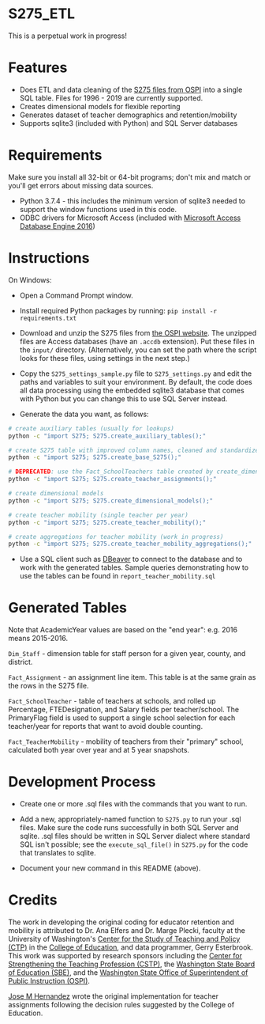 
S275_ETL
========

This is a perpetual work in progress!

# Features

- Does ETL and data cleaning of the [S275 files from OSPI](https://www.k12.wa.us/safs-database-files) into a single SQL table.
  Files for 1996 - 2019 are currently supported.
- Creates dimensional models for flexible reporting
- Generates dataset of teacher demographics and retention/mobility
- Supports sqlite3 (included with Python) and SQL Server databases

# Requirements

Make sure you install all 32-bit or 64-bit programs; don't mix and match or you'll get errors about missing data sources.

- Python 3.7.4 - this includes the minimum version of sqlite3 needed to support the window functions used in this code.
- ODBC drivers for Microsoft Access (included with [Microsoft Access Database Engine 2016](https://www.microsoft.com/en-us/download/details.aspx?id=54920))

# Instructions

On Windows:

- Open a Command Prompt window.

- Install required Python packages by running: `pip install -r requirements.txt`

- Download and unzip the S275 files from [the OSPI website](https://www.k12.wa.us/safs-database-files).
  The unzipped files are Access databases (have an `.accdb` extension). Put these files
  in the `input/` directory. (Alternatively, you can set the path where the script looks for these files,
  using settings in the next step.)

- Copy the `S275_settings_sample.py` file to `S275_settings.py` and edit the paths and variables to suit
  your environment. By default, the code does all data processing using the embedded sqlite3
  database that comes with Python but you can change this to use SQL Server instead.

- Generate the data you want, as follows:

```sh
# create auxiliary tables (usually for lookups)
python -c "import S275; S275.create_auxiliary_tables();"

# create S275 table with improved column names, cleaned and standardized data
python -c "import S275; S275.create_base_S275();"

# DEPRECATED: use the Fact_SchoolTeachers table created by create_dimensional_models() instead
python -c "import S275; S275.create_teacher_assignments();"

# create dimensional models
python -c "import S275; S275.create_dimensional_models();"

# create teacher mobility (single teacher per year)
python -c "import S275; S275.create_teacher_mobility();"

# create aggregations for teacher mobility (work in progress)
python -c "import S275; S275.create_teacher_mobility_aggregations();"

```

- Use a SQL client such as [DBeaver](https://dbeaver.io/) to connect to the database
  and to work with the generated tables. Sample queries demonstrating how to use
  the tables can be found in `report_teacher_mobility.sql`

# Generated Tables

Note that AcademicYear values are based on the "end year": e.g. 2016 means 2015-2016.

`Dim_Staff` - dimension table for staff person for a given year, county, and district.

`Fact_Assignment` - an assignment line item. This table is at the same grain as the rows in the S275 file.

`Fact_SchoolTeacher` - table of teachers at schools, and rolled up Percentage, FTEDesignation,
and Salary fields per teacher/school. The PrimaryFlag field is used to support a single school selection
for each teacher/year for reports that want to avoid double counting.

`Fact_TeacherMobility` - mobility of teachers from their "primary" school,
calculated both year over year and at 5 year snapshots.

# Development Process

- Create one or more .sql files with the commands that you want to run.

- Add a new, appropriately-named function to `S275.py` to run your .sql files.
Make sure the code runs successfully in both SQL Server and sqlite. .sql files
should be written in SQL Server dialect where standard SQL isn't possible;
see the `execute_sql_file()` in `S275.py` for the code that translates to sqlite.

- Document your new command in this README (above).

# Credits

The work in developing the original coding for educator retention and mobility
is attributed to Dr. Ana Elfers and Dr. Marge Plecki, faculty at the University
of Washington's [Center for the Study of Teaching and Policy (CTP)](https://www.education.uw.edu/ctp/home) in the
[College of Education](https://education.uw.edu/), and data programmer, Gerry Esterbrook. This work was
supported by research sponsors including the [Center for Strengthening the
Teaching Profession (CSTP)](http://cstp-wa.org/), the [Washington State Board of Education (SBE)](https://www.sbe.wa.gov/), and
the [Washington State Office of Superintendent of Public Instruction (OSPI)](https://www.k12.wa.us/).

[Jose M Hernandez](https://github.com/jmhernan) wrote the original implementation
for teacher assignments following the decision rules suggested by the College of Education.
